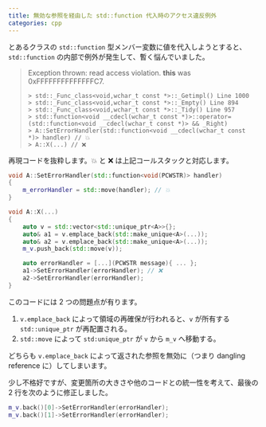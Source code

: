 ```yaml
---
title: 無効な参照を経由した std::function 代入時のアクセス違反例外
categories: cpp
---
```


とあるクラスの `std::function` 型メンバー変数に値を代入しようとすると、`std::function` の内部で例外が発生して、暫く悩んでいました。

> Exception thrown: read access violation.
> **this** was 0xFFFFFFFFFFFFFFC7.
> ```
> > std::_Func_class<void,wchar_t const *>::_Getimpl() Line 1000
> > std::_Func_class<void,wchar_t const *>::_Empty() Line 894
> > std::_Func_class<void,wchar_t const *>::_Tidy() Line 957
> > std::function<void __cdecl(wchar_t const *)>::operator=(std::function<void __cdecl(wchar_t const *)> && _Right)
> > A::SetErrorHandler(std::function<void __cdecl(wchar_t const *)> handler) // 💥
> > A::X(...) // ❌
> ```

再現コードを抜粋します。💥 と ❌ は上記コールスタックと対応します。

```cpp
void A::SetErrorHandler(std::function<void(PCWSTR)> handler)
{
    m_errorHandler = std::move(handler); // 💥
}

void A::X(...)
{
    auto v = std::vector<std::unique_ptr<A>>{};
    auto& a1 = v.emplace_back(std::make_unique<A>(...));
    auto& a2 = v.emplace_back(std::make_unique<A>(...));
    m_v.push_back(std::move(v));

    auto errorHandler = [...](PCWSTR message){ ... };
    a1->SetErrorHandler(errorHandler); // ❌
    a2->SetErrorHandler(errorHandler);
}
```

このコードには 2 つの問題点が有ります。

1. `v.emplace_back` によって領域の再確保が行われると、`v` が所有する `std::unique_ptr` が再配置される。
1. `std::move` によって `std:unique_ptr` が `v` から `m_v` へ移動する。

どちらも `v.emplace_back` によって返された参照を無効に（つまり dangling reference に）してしまいます。

少し不格好ですが、変更箇所の大きさや他のコードとの統一性を考えて、最後の 2 行を次のように修正しました。

```cpp
m_v.back()[0]->SetErrorHandler(errorHandler);
m_v.back()[1]->SetErrorHandler(errorHandler);
```
